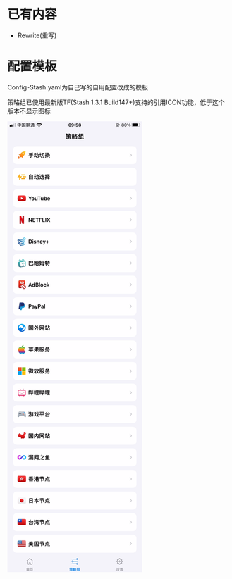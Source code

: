 已有内容
==
- Rewrite(重写)

配置模板
===
Config-Stash.yaml为自己写的自用配置改成的模板

策略组已使用最新版TF(Stash 1.3.1 Build147+)支持的引用ICON功能，低于这个版本不显示图标

![](https://raw.githubusercontent.com/Infatuation-Fei/explain/main/Picture/celve.PNG)
